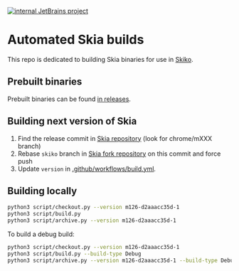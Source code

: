 [![internal JetBrains project](https://jb.gg/badges/internal.svg)](https://confluence.jetbrains.com/display/ALL/JetBrains+on+GitHub)
# Automated Skia builds

This repo is dedicated to building Skia binaries for use in [Skiko](https://github.com/JetBrains/skiko).

## Prebuilt binaries

Prebuilt binaries can be found [in releases](https://github.com/JetBrains/skia-pack/releases).

## Building next version of Skia

1. Find the release commit in [Skia repository](https://github.com/google/skia) (look for chrome/mXXX branch)
2. Rebase `skiko` branch in [Skia fork repository](https://github.com/JetBrains/skia) on this commit and force push
3. Update `version` in [.github/workflows/build.yml](https://github.com/JetBrains/skia-pack/blob/master/.github/workflows/build.yml).

## Building locally

```sh
python3 script/checkout.py --version m126-d2aaacc35d-1
python3 script/build.py
python3 script/archive.py --version m126-d2aaacc35d-1
```

To build a debug build:

```sh
python3 script/checkout.py --version m126-d2aaacc35d-1
python3 script/build.py --build-type Debug
python3 script/archive.py --version m126-d2aaacc35d-1 --build-type Debug
```
